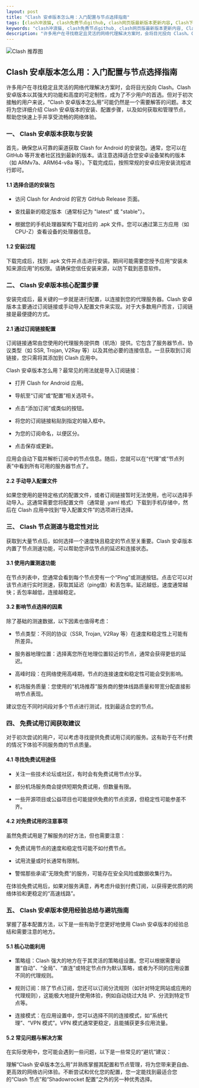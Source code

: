 ```yaml
---
layout: post
title: "Clash 安卓版本怎么用：入门配置与节点选择指南"
tags: [clash冲浪猫, clash免费节点github, clash网页版最新版本更新内容, Clash下载, surfboard是梯子吗, clash安卓版下载]
keywords: "clash冲浪猫, clash免费节点github, clash网页版最新版本更新内容, Clash下载, surfboard是梯子吗, clash安卓版下载"
description: "许多用户在寻找稳定且灵活的网络代理解决方案时，会将目光投向 Clash。Clash 安卓版本以其强大的功能和高度的可定制性，成为了不少用户的首选。但对于初次接触的用户来说，“Clash 安卓版本怎么用”可能仍然是一个需要解答的问题。本文将为您详细介绍 Clash 安卓版本的安装、配置步骤，以及如何获取和管理节点，帮助您快速上手并享受流畅的网络体验。"
---
```


![Clash 推荐图](https://clashjd.github.io/assets/img/机场节点购买.png)

## Clash 安卓版本怎么用：入门配置与节点选择指南

许多用户在寻找稳定且灵活的网络代理解决方案时，会将目光投向 Clash。Clash 安卓版本以其强大的功能和高度的可定制性，成为了不少用户的首选。但对于初次接触的用户来说，“Clash 安卓版本怎么用”可能仍然是一个需要解答的问题。本文将为您详细介绍 Clash 安卓版本的安装、配置步骤，以及如何获取和管理节点，帮助您快速上手并享受流畅的网络体验。

### 一、 Clash 安卓版本获取与安装

首先，确保您从可靠的渠道获取 Clash for Android 的安装包。通常，您可以在 GitHub 等开发者社区找到最新的版本。请注意选择适合您安卓设备架构的版本（如 ARMv7a、ARM64-v8a 等）。下载完成后，按照常规的安卓应用安装流程进行即可。

#### 1.1 选择合适的安装包

- 访问 Clash for Android 的官方 GitHub Release 页面。

- 查找最新的稳定版本（通常标记为 "latest" 或 "stable"）。

- 根据您的手机处理器架构下载对应的 .apk 文件。您可以通过第三方应用（如 CPU-Z）查看设备的处理器信息。

#### 1.2 安装过程

下载完成后，找到 .apk 文件并点击进行安装。期间可能需要您授予应用“安装未知来源应用”的权限。请确保您信任安装来源，以防下载到恶意软件。

### 二、 Clash 安卓版本核心配置步骤

安装完成后，最关键的一步就是进行配置，以连接到您的代理服务器。Clash 安卓版本主要通过订阅链接或手动导入配置文件来实现。对于大多数用户而言，订阅链接是最便捷的方式。

#### 2.1 通过订阅链接配置

订阅链接通常由您使用的代理服务提供商（机场）提供。它包含了服务器节点、协议类型（如 SSR, Trojan, V2Ray 等）以及其他必要的连接信息。一旦获取到订阅链接，您只需将其添加到 Clash 应用中。

Clash 安卓版本怎么用？最常见的用法就是导入订阅链接：

- 打开 Clash for Android 应用。

- 导航至“订阅”或“配置”相关选项卡。

- 点击“添加订阅”或类似的按钮。

- 将您的订阅链接粘贴到指定的输入框中。

- 为您的订阅命名，以便区分。

- 点击保存或更新。

应用会自动下载并解析订阅中的节点信息。随后，您就可以在“代理”或“节点列表”中看到所有可用的服务器节点了。

#### 2.2 手动导入配置文件

如果您使用的是特定格式的配置文件，或者订阅链接暂时无法使用，也可以选择手动导入。这通常需要您将配置文件（通常是 .yaml 格式）下载到手机存储中，然后在 Clash 应用中找到“导入配置文件”的选项进行选择。

### 三、 Clash 节点测速与稳定性对比

获取到大量节点后，如何选择一个速度快且稳定的节点至关重要。Clash 安卓版本内置了节点测速功能，可以帮助您评估节点的延迟和连接状态。

#### 3.1 使用内置测速功能

在节点列表中，您通常会看到每个节点旁有一个“Ping”或测速按钮。点击它可以对该节点进行实时测速，获取其延迟（ping值）和丢包率。延迟越低，速度通常越快；丢包率越低，连接越稳定。

#### 3.2 影响节点选择的因素

除了基础的测速数据，以下因素也值得考虑：

- 节点类型：不同的协议（SSR, Trojan, V2Ray 等）在速度和稳定性上可能有所差异。

- 服务器地理位置：选择离您所在地理位置较近的节点，通常会获得更低的延迟。

- 高峰时段：在网络使用高峰期，节点的连接速度和稳定性可能会受到影响。

- 机场服务质量：您使用的“机场推荐”服务商的整体线路质量和带宽分配直接影响节点表现。

建议您在不同时间段对多个节点进行测试，找到最适合您的节点。

### 四、 免费试用订阅获取建议

对于初次尝试的用户，可以考虑寻找提供免费试用订阅的服务。这有助于在不付费的情况下体验不同服务商的节点质量。

#### 4.1 寻找免费试用途径

- 关注一些技术论坛或社区，有时会有免费试用节点分享。

- 部分机场服务商会提供短期免费试用，但数量有限。

- 一些开源项目或公益项目也可能提供免费的节点资源，但稳定性可能参差不齐。

#### 4.2 对免费试用的注意事项

虽然免费试用是了解服务的好方法，但也需要注意：

- 免费试用节点的速度和稳定性可能不如付费节点。

- 试用流量或时长通常有限制。

- 警惕那些承诺“无限免费”的服务，可能存在安全风险或数据收集行为。

在体验免费试用后，如果对服务满意，再考虑升级到付费订阅，以获得更优质的网络体验和更稳定的“高速线路”。

### 五、 Clash 安卓版本使用经验总结与避坑指南

掌握了基本配置方法，以下是一些有助于您更好地使用 Clash 安卓版本的经验总结和需要注意的地方。

#### 5.1 核心功能利用

- 策略组：Clash 强大的地方在于其灵活的策略组设置。您可以根据需要设置“自动”、“全局”、“直连”或特定节点作为默认策略，或者为不同的应用设置不同的代理规则。

- 规则订阅：除了节点订阅，您还可以订阅分流规则（如针对特定网站或应用的代理规则），这能极大地提升使用体验，例如自动绕过大陆 IP、分流到特定节点等。

- 连接模式：在应用设置中，您可以选择不同的连接模式，如“系统代理”、“VPN 模式”。VPN 模式通常更稳定，且能捕获更多应用流量。

#### 5.2 常见问题与解决方案

在实际使用中，您可能会遇到一些问题，以下是一些常见的“避坑”建议：

理解“Clash 安卓版本怎么用”并熟练掌握其配置和节点管理，将为您带来更自由、更高效的网络访问体验。不断尝试和优化您的配置，您一定能找到最适合您的“Clash 节点”和“Shadowrocket 配置”之外的另一种优秀选择。